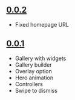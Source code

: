 ## [0.0.2](https://github.com/dbilgin/swipe_image_gallery/releases/tag/v0.0.2)

* Fixed homepage URL

## [0.0.1](https://github.com/dbilgin/swipe_image_gallery/releases/tag/v0.0.1)

* Gallery with widgets
* Gallery builder
* Overlay option
* Hero animation
* Controllers
* Swipe to dismiss
